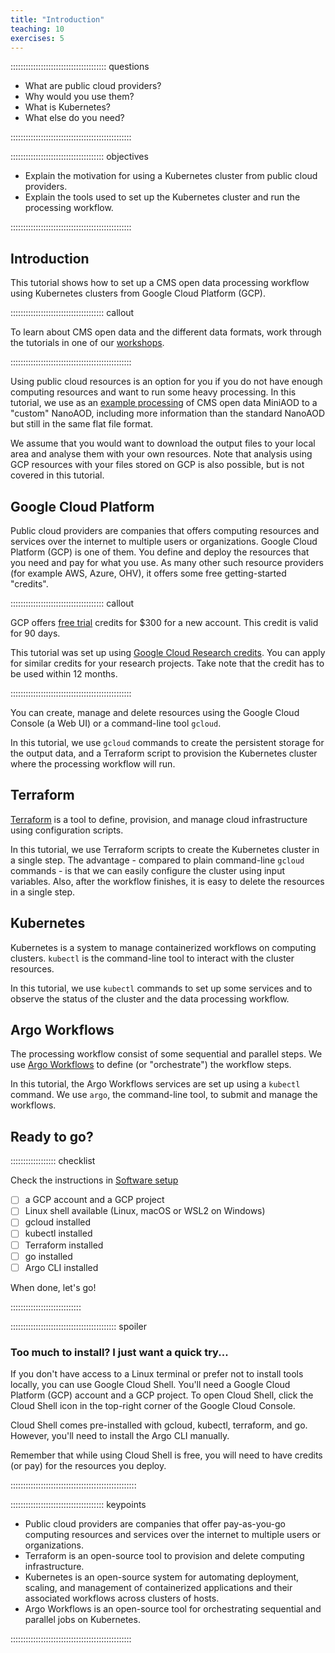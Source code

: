 ```yaml
---
title: "Introduction"
teaching: 10
exercises: 5 
---
```


:::::::::::::::::::::::::::::::::::::: questions 

- What are public cloud providers?
- Why would you use them?
- What is Kubernetes?
- What else do you need?

::::::::::::::::::::::::::::::::::::::::::::::::

::::::::::::::::::::::::::::::::::::: objectives

- Explain the motivation for using a Kubernetes cluster from public cloud providers.
- Explain the tools used to set up the Kubernetes cluster and run the processing workflow.

::::::::::::::::::::::::::::::::::::::::::::::::

## Introduction

This tutorial shows how to set up a CMS open data processing workflow using Kubernetes clusters from Google Cloud Platform (GCP).

::::::::::::::::::::::::::::::::::::: callout

To learn about CMS open data and the different data formats, work through the tutorials in one of our [workshops](https://cms-opendata-guide.web.cern.ch/cmsOpenData/workshops/).

::::::::::::::::::::::::::::::::::::::::::::::::


Using public cloud resources is an option for you if you do not have enough computing resources and want to run some heavy processing. In this tutorial, we use as an [example processing](https://opendata.cern.ch/record/12504) of CMS open data MiniAOD to a "custom" NanoAOD, including more information than the standard NanoAOD but still in the same flat file format. 

We assume that you would want to download the output files to your local area and analyse them with your own resources. Note that analysis using GCP resources with your files stored on GCP is also possible, but is not covered in this tutorial.


## Google Cloud Platform

Public cloud providers are companies that offers computing resources and services over the internet to multiple users or organizations. Google Cloud Platform (GCP) is one of them. You define and deploy the resources that you need and pay for what you use. As many other such resource providers (for example AWS, Azure, OHV), it offers some free getting-started "credits".

::::::::::::::::::::::::::::::::::::: callout

GCP offers [free trial](https://cloud.google.com/free/docs/free-cloud-features#free-trial) credits for $300 for a new account. This credit is valid  for 90 days.

This tutorial was set up using [Google Cloud Research credits](https://cloud.google.com/edu/researchers). You can apply for similar credits for your research projects. Take note that the credit has to be used within 12 months.

::::::::::::::::::::::::::::::::::::::::::::::::


You can create, manage and delete resources using the Google Cloud Console (a Web UI) or a command-line tool `gcloud`. 

In this tutorial, we use `gcloud` commands to create the persistent storage for the output data, and a Terraform script to provision the Kubernetes cluster where the processing workflow will run.

## Terraform

[Terraform](https://www.terraform.io/) is a tool to define, provision, and manage cloud infrastructure using configuration scripts. 

In this tutorial, we use Terraform scripts to create the Kubernetes cluster in a single step. The advantage - compared to plain command-line `gcloud` commands - is that we can easily configure the cluster using input variables. Also, after the workflow finishes, it is easy to delete the resources in a single step.

## Kubernetes

Kubernetes is a system to manage containerized workflows on computing clusters. `kubectl` is the command-line tool to interact with the cluster resources.

In this tutorial, we use `kubectl` commands to set up some services and to observe the status of the cluster and the data processing workflow. 

## Argo Workflows

The processing workflow consist of some sequential and parallel steps. We use [Argo Workflows](https://argoproj.github.io/workflows/) to define (or "orchestrate") the workflow steps.

In this tutorial, the Argo Workflows services are set up using a `kubectl` command. We use `argo`, the command-line tool, to submit and manage the workflows.


## Ready to go?

:::::::::::::::::: checklist

Check the instructions in [Software setup](index.html#software-setup)

- [ ] a GCP account and a GCP project
- [ ] Linux shell available (Linux, macOS or WSL2 on Windows)
- [ ] gcloud installed
- [ ] kubectl installed
- [ ] Terraform installed
- [ ] go installed
- [ ] Argo CLI installed

When done, let's go!

::::::::::::::::::::::::::::

:::::::::::::::::::::::::::::::::::::::::: spoiler

### Too much to install? I just want a quick try...

If you don't have access to a Linux terminal or prefer not to install tools locally, you can use Google Cloud Shell. You'll need a Google Cloud Platform (GCP) account and a GCP project. To open Cloud Shell, click the Cloud Shell icon in the top-right corner of the Google Cloud Console.

Cloud Shell comes pre-installed with gcloud, kubectl, terraform, and go. However, you'll need to install the Argo CLI manually.

Remember that while using Cloud Shell is free, you will need to have credits (or pay) for the resources you deploy.

::::::::::::::::::::::::::::::::::::::::::::::::::


::::::::::::::::::::::::::::::::::::: keypoints 

- Public cloud providers are companies that offer pay-as-you-go computing resources and services over the internet to multiple users or organizations.
- Terraform is an open-source tool to provision and delete computing infrastructure.
- Kubernetes is an open-source system for automating deployment, scaling, and management of containerized applications and their associated workflows across clusters of hosts.
- Argo Workflows is an open-source tool for orchestrating sequential and parallel jobs on Kubernetes.


::::::::::::::::::::::::::::::::::::::::::::::::

